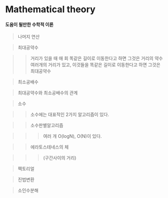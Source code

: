 # Mathematical theory

#### 도움이 될만한 수학적 이론

>나머지 연산

>최대공약수

>   >거리가 있을 때 매 회 똑같은 길이로 이동한다고 하면 그것은 거리의 약수
>   >여러개의 거리가 있고, 이것들을 똑같은 길이로 이동한다고 하면 그것은 최대공약수

>최소공배수

>최대공약수와 최소공배수의 관계

>소수

>   >소수에는 대표적인 2가지 알고리즘이 있다.

>   >소수판별알고리즘

>   >   >여러 개 O(logN), O(N)이 있다.

>   >에라토스테네스의 체

>   >   >(구간사이의 거리)

>팩토리얼

>진법변환

>소인수분해


